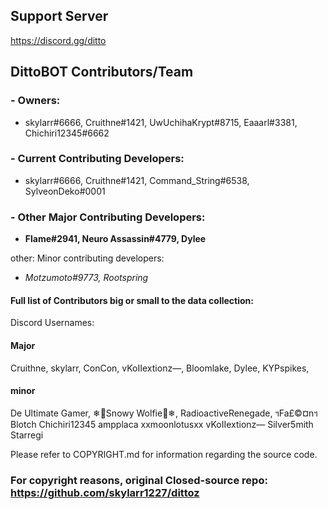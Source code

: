 ## Support Server
https://discord.gg/ditto

## DittoBOT Contributors/Team
### - Owners:
- skylarr#6666, Cruithne#1421, UwUchihaKrypt#8715, Eaaarl#3381, Chichiri12345#6662

### - Current Contributing Developers:
- skylarr#6666, Cruithne#1421, Command_String#6538, SylveonDeko#0001

### - Other Major Contributing Developers: 
- __**Flame#2941, Neuro Assassin#4779, Dylee**__



other:
Minor contributing developers: 
- *Motzumoto#9773, Rootspring*


#### Full list of Contributors big or small to the data collection:
Discord Usernames:
#### Major
Cruithne,
skylarr,
ConCon,
vKoIIextionz—,
Bloomlake,
Dylee,
KYPspikes,

#### minor
De Ultimate Gamer,
❄🐺Snowy Wolfie🐺❄,
RadioactiveRenegade,
ฯFa£©¤nฯ
Blotch
Chichiri12345
ampplaca
xxmoonlotusxx
vKoIIextionz—
Silver5mith
Starregi 

Please refer to COPYRIGHT.md for information regarding the source code.

### For copyright reasons, original Closed-source repo: https://github.com/skylarr1227/dittoz
